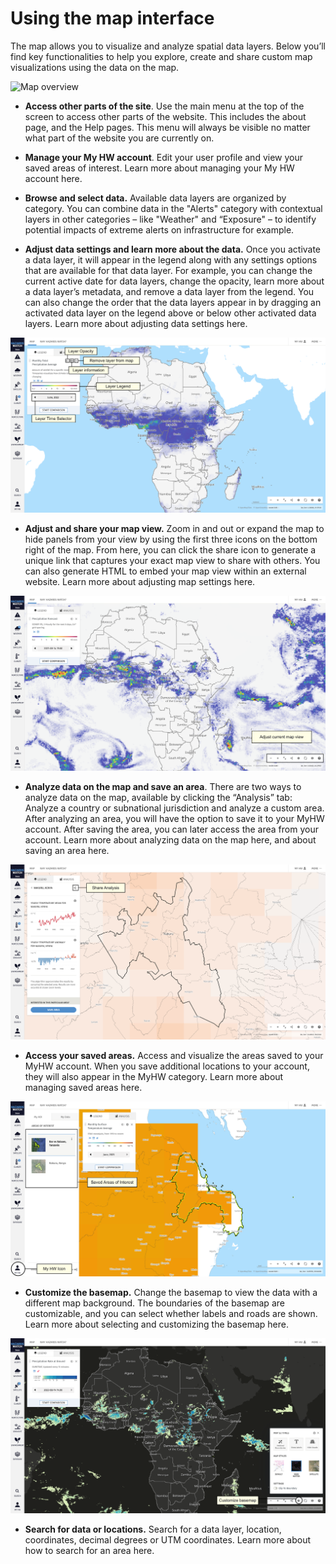 # Using the map interface

The map allows you to visualize and analyze spatial data layers. Below you’ll find key functionalities to help you explore, create and share custom map visualizations using the data on the map.

![Map overview](../_static/images/use_map/map-overview.png)

- **Access other parts of the site**. Use the main menu at the top of the screen to access other parts of the website. This includes the about page, and the Help pages. This menu will always be visible no matter what part of the website you are currently on.

- **Manage your My HW account**. Edit your user profile and view your saved areas of interest. Learn more about managing your My HW account here.

- **Browse and select data.** Available data layers are organized by category. You can combine data in the "Alerts" category with contextual layers in other categories – like "Weather" and “Exposure" – to identify potential impacts of extreme alerts on infrastructure for example.

- **Adjust data settings and learn more about the data.** Once you activate a data layer, it will appear in the legend along with any settings options that are available for that data layer. For example, you can change the current active date for data layers, change the opacity, learn more about a data layer’s metadata, and remove a data layer from the legend. You can also change the order that the data layers appear in by dragging an activated data layer on the legend above or below other activated data layers. Learn more about adjusting data settings here.

![Layer settings](../_static/images/use_map/layer-settings.png)

- **Adjust and share your map view.** Zoom in and out or expand the map to hide panels from your view by using the first three icons on the bottom right of the map. From here, you can click the share icon to generate a unique link that captures your exact map view to share with others. You can also generate HTML to embed your map view within an external website. Learn more about adjusting map settings here.

![Adjust map view](../_static/images/use_map/adjust-map-view.png)


- **Analyze data on the map and save an area**. There are two ways to analyze data on the map, available by clicking the “Analysis” tab: Analyze a country or subnational jurisdiction and analyze a custom area. After analyzing an area, you will have the option to save it to your MyHW account. After saving the area, you can later access the area from your account. Learn more about analyzing data on the map here, and about saving an area here.

![Area analysis](../_static/images/use_map/area-analysis.png)

- **Access your saved areas.** Access and visualize the areas saved to your MyHW account. When you save additional locations to your account, they will also appear in the MyHW category. Learn more about managing saved areas here.

![Saved area](../_static/images/use_map/access-saved-areas.png)

- **Customize the basemap.** Change the basemap to view the data with a different map background. The boundaries of the basemap are customizable, and you can select whether labels and roads are shown. Learn more about selecting and customizing the basemap here.

![Customize basemap](../_static/images/use_map/customize-basemap.png)

- **Search for data or locations.** Search for a data layer, location, coordinates, decimal degrees or UTM coordinates. Learn more about how to search for an area here.